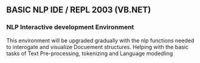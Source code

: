 ﻿## BASIC NLP IDE / REPL 2003 (VB.NET)


### NLP Interactive development Environment 

This environment will be upgraded gradually with the nlp functions needed to interogate and visualize Docuement structures. 
Helping with the basic tasks of Text Pre-processing, tokenizing and Language modedling

